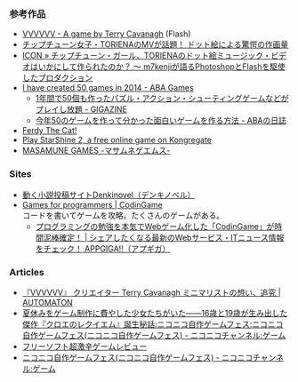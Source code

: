 ### 参考作品

- [VVVVVV - A game by Terry Cavanagh](http://thelettervsixtim.es/) (Flash)
- [チップチューン女子・TORIENAのMVが話題！ ドット絵による驚愕の作画量](http://kai-you.net/article/7400)
- [ICON » チップチューン・ガール、TORIENAのドット絵ミュージック・ビデオはいかにして作られたのか？ 〜 m7kenjiが語るPhotoshopとFlashを駆使したプロダクション](http://icon.jp/archives/9078)
- [I have created 50 games in 2014 - ABA Games](http://www.asahi-net.or.jp/~cs8k-cyu/blog/2014/12/12/games-in-2014/)
    - [1年間で50個も作ったパズル・アクション・シューティングゲームなどがプレイし放題 - GIGAZINE](http://gigazine.net/news/20141225-50-aba-games/)
    - [今年50のゲームを作って分かった面白いゲームを作る方法 - ABAの日誌](http://d.hatena.ne.jp/ABA/20141223#p1)
- [Ferdy The Cat!](http://www.ferdythecat.com/)
- [Play StarShine 2, a free online game on Kongregate](http://www.kongregate.com/games/HeroInteractive/starshine-2)
- [MASAMUNE GAMES -マサムネゲエムス-](http://masamune-games.net/)

### Sites

- [動く小説投稿サイトDenkinovel（デンキノベル）](http://denkinovel.com/)
- [Games for programmers | CodinGame](http://www.codingame.com/start)  
  コードを書いてゲームを攻略。たくさんのゲームがある。
    - [プログラミングの勉強を本気でWebゲーム化した「CodinGame」が時間泥棒確定！ | シェアしたくなる最新のWebサービス・ITニュース情報をチェック！ APPGIGA!!（アプギガ）](http://plus.appgiga.jp/masatolan/2014/10/03/53923/)

### Articles

- [『VVVVVV』 クリエイター Terry Cavanagh ミニマリストの想い、追究 | AUTOMATON](http://jp.automaton.am/articles/one-man-dev/creator-01-terry-cavanagh/)
- [夏休みをゲーム制作に費やした少女たちがいた――16歳と19歳が生み出した傑作『クロエのレクイエム』誕生秘話:ニコニコ自作ゲームフェス:ニコニコ自作ゲームフェス(ニコニコ自作ゲームフェス) - ニコニコチャンネル:ゲーム](http://ch.nicovideo.jp/indies-game/blomaga/ar611037)
- [フリーソフト超激辛ゲームレビュー](http://gekikarareview.com/)
- [ニコニコ自作ゲームフェス(ニコニコ自作ゲームフェス) - ニコニコチャンネル:ゲーム](http://ch.nicovideo.jp/indies-game)

